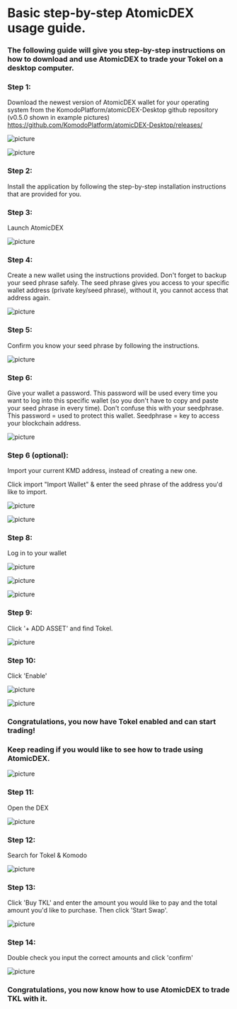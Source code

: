 # Basic step-by-step AtomicDEX usage guide.

### The following guide will give you step-by-step instructions on how to download and use AtomicDEX to trade your Tokel on a desktop computer.

### Step 1:

Download the newest version of AtomicDEX wallet for your operating system from the KomodoPlatform/atomicDEX-Desktop github repository (v0.5.0 shown in example pictures)
https://github.com/KomodoPlatform/atomicDEX-Desktop/releases/

![picture](https://raw.githubusercontent.com/TokelPlatform/tokel_brand/main/AtomicDEX_Guide/Github1.png)

![picture](https://raw.githubusercontent.com/TokelPlatform/tokel_brand/main/AtomicDEX_Guide/Github2.png)

### Step 2:

Install the application by following the step-by-step installation instructions that are provided for you.

### Step 3:

Launch AtomicDEX

![picture](https://raw.githubusercontent.com/TokelPlatform/tokel_brand/main/AtomicDEX_Guide/Step3.png)

### Step 4:

Create a new wallet using the instructions provided. Don't forget to backup your seed phrase safely. The seed phrase gives you access to your specific wallet address (private key/seed phrase), without it, you cannot access that address again.

![picture](https://raw.githubusercontent.com/TokelPlatform/tokel_brand/main/AtomicDEX_Guide/Step4.png)

### Step 5:

Confirm you know your seed phrase by following the instructions.

![picture](https://raw.githubusercontent.com/TokelPlatform/tokel_brand/main/AtomicDEX_Guide/Step5.png)

### Step 6:

Give your wallet a password. This password will be used every time you want to log into this specific wallet (so you don't have to copy and paste your seed phrase in every time). Don't confuse this with your seedphrase. This password = used to protect this wallet. Seedphrase = key to access your blockchain address.

![picture](https://raw.githubusercontent.com/TokelPlatform/tokel_brand/main/AtomicDEX_Guide/Step6.png)

### Step 6 (optional):

Import your current KMD address, instead of creating a new one. 

Click import "Import Wallet" & enter the seed phrase of the address you'd like to import.

![picture](https://raw.githubusercontent.com/TokelPlatform/tokel_brand/main/AtomicDEX_Guide/Step6a.png)

![picture](https://raw.githubusercontent.com/TokelPlatform/tokel_brand/main/AtomicDEX_Guide/Step6b.png)

### Step 8:

Log in to your wallet

![picture](https://raw.githubusercontent.com/TokelPlatform/tokel_brand/main/AtomicDEX_Guide/Step8a.png)

![picture](https://raw.githubusercontent.com/TokelPlatform/tokel_brand/main/AtomicDEX_Guide/Step8b.png)

![picture](https://raw.githubusercontent.com/TokelPlatform/tokel_brand/main/AtomicDEX_Guide/Step8c.png)

### Step 9:

Click '+ ADD ASSET' and find Tokel.

![picture](https://raw.githubusercontent.com/TokelPlatform/tokel_brand/main/AtomicDEX_Guide/Step9.png)

### Step 10:

Click 'Enable'

![picture](https://raw.githubusercontent.com/TokelPlatform/tokel_brand/main/AtomicDEX_Guide/Step10a.png)

![picture](https://raw.githubusercontent.com/TokelPlatform/tokel_brand/main/AtomicDEX_Guide/Step10b.png)

### Congratulations, you now have Tokel enabled and can start trading!
### Keep reading if you would like to see how to trade using AtomicDEX.

![picture](https://raw.githubusercontent.com/TokelPlatform/tokel_brand/main/AtomicDEX_Guide/Step10c.png)

### Step 11:

Open the DEX

![picture](https://raw.githubusercontent.com/TokelPlatform/tokel_brand/main/AtomicDEX_Guide/Step11.png)

### Step 12:

Search for Tokel & Komodo

![picture](https://raw.githubusercontent.com/TokelPlatform/tokel_brand/main/AtomicDEX_Guide/Step12.png)

### Step 13:

Click 'Buy TKL' and enter the amount you would like to pay and the total amount you'd like to purchase. Then click 'Start Swap'.

![picture](https://raw.githubusercontent.com/TokelPlatform/tokel_brand/main/AtomicDEX_Guide/Step13.png)

### Step 14:

Double check you input the correct amounts and click 'confirm'

![picture](https://raw.githubusercontent.com/TokelPlatform/tokel_brand/main/AtomicDEX_Guide/Step14.png)

### Congratulations, you now know how to use AtomicDEX to trade TKL with it.
